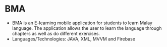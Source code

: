 # BMA
- BMA is an E-learning mobile application for students to learn Malay language. The application allows the user to learn the language through chapters as well as do different exercises.
- Languages/Technologies: JAVA, XML, MVVM and Firebase
